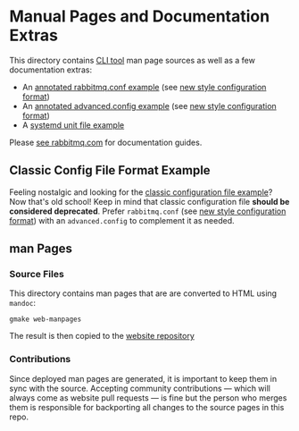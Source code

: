 # Manual Pages and Documentation Extras

This directory contains [CLI tool](https://rabbitmq.com/cli.html) man page sources as well as a few documentation extras:

 * An [annotated rabbitmq.conf example](./rabbitmq.conf.example) (see [new style configuration format](https://www.rabbitmq.com/configure.html#config-file-formats))
 * An [annotated advanced.config example](./advanced.config.example) (see [new style configuration format](https://www.rabbitmq.com/configure.html#advanced-config-file))
 * A [systemd unit file example](./rabbitmq-server.service.example)

Please [see rabbitmq.com](https://rabbitmq.com/documentation.html) for documentation guides.


## Classic Config File Format Example

Feeling nostalgic and looking for the [classic configuration file example](https://github.com/rabbitmq/rabbitmq-server/blob/v3.7.x/docs/rabbitmq.config.example)?
Now that's old school! Keep in mind that classic configuration file **should be considered deprecated**.
Prefer `rabbitmq.conf` (see [new style configuration format](https://www.rabbitmq.com/configure.html#config-file-formats))
with an `advanced.config` to complement it as needed.


## man Pages

### Source Files

This directory contains man pages that are are converted to HTML using `mandoc`:

    gmake web-manpages

The result is then copied to the [website repository](https://github.com/rabbitmq/rabbitmq-website/tree/live/site/man)

### Contributions

Since deployed man pages are generated, it is important to keep them in sync with the source.
Accepting community contributions — which will always come as website pull requests —
is fine but the person who merges them is responsible for backporting all changes
to the source pages in this repo.
